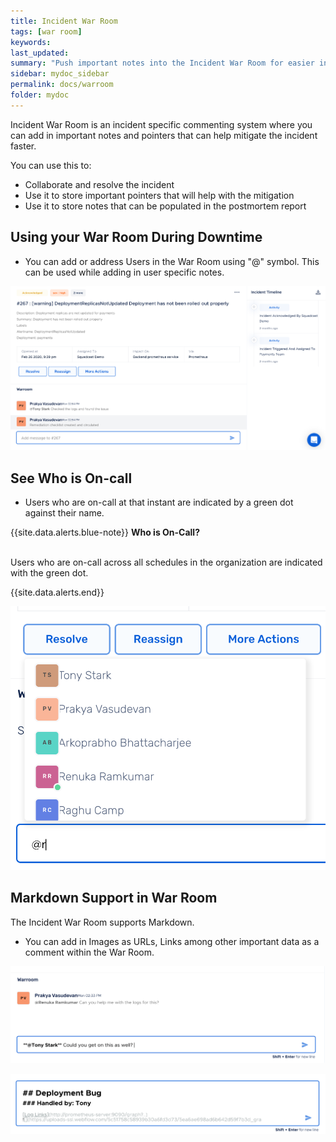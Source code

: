 ```yaml
---
title: Incident War Room
tags: [war room]
keywords:
last_updated:
summary: "Push important notes into the Incident War Room for easier information sharing"
sidebar: mydoc_sidebar
permalink: docs/warroom
folder: mydoc
---
```


Incident War Room is an incident specific commenting system where you can add in important notes and pointers that can help mitigate the incident faster. 

You can use this to: 
- Collaborate and resolve the incident 
- Use it to store important pointers that will help with the mitigation 
- Use it to store notes that can be populated in the postmortem report

## Using your War Room During Downtime

- You can add or address Users in the War Room using "@" symbol. This can be used while adding in user specific notes. 

![](images/warroom_1.png)

## See Who is On-call

- Users who are on-call at that instant are indicated by a green dot against their name. 

{{site.data.alerts.blue-note}}
<b>Who is On-Call? </b>
<br/><br/><p>Users who are on-call across all schedules in the organization are indicated with the green dot.</p>
{{site.data.alerts.end}}

![](images/warroom_2.png)

## Markdown Support in War Room

The Incident War Room supports Markdown. 

- You can add in Images as URLs, Links among other important data as a comment within the War Room. 

![](images/warroom_3.png)

![](images/warroom_4.png)